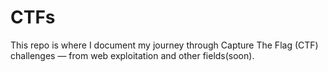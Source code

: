 # CTFs

This repo is where I document my journey through Capture The Flag (CTF) challenges — from web exploitation and other fields(soon). 
